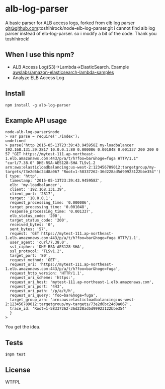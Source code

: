 # alb-log-parser

A basic parser for ALB access logs, forked from elb log parser git@github.com:toshihirock/node-elb-log-parser.git
i cannot find alb log parser instead of elb-log-parser. so i modify a bit of the code. Thank you toshihirock!

## When I use this npm?

+ ALB Access Log(S3)->Lambda->ElasticSearch. Example [awslabs/amazon-elasticsearch-lambda-samples](https://github.com/awslabs/amazon-elasticsearch-lambda-samples/blob/master/src/s3_lambda_es.js)
+ Analyze ELB Access Log

## Install

```
npm install -g alb-log-parser
```


## Example API usage

```
node-alb-log-parser$node
> var parse = require('./index');
undefined
> parse('http 2015-05-13T23:39:43.945958Z my-loadbalancer 192.168.131.39:2817 10.0.0.1:80 0.000086 0.001048 0.001337 200 200 0 57 "GET https://mytest-111.ap-northeast-1.elb.amazonaws.com:443/p/a/t/h?foo=bar&hoge=fuga HTTP/1.1" "curl/7.38.0" DHE-RSA-AES128-SHA TLSv1.2 arn:aws:elasticloadbalancing:us-west-2:123456789012:targetgroup/my-targets/73e2d6bc24d8a067 "Root=1-58337262-36d228ad5d99923122bbe354"')
{ type: 'http',
  timestamp: '2015-05-13T23:39:43.945958Z',
  elb: 'my-loadbalancer',
  client: '192.168.131.39',
  client_port: '2817',
  target: '10.0.0.1',
  request_processing_time: '0.000086',
  target_processing_time: '0.001048',
  response_processing_time: '0.001337',
  elb_status_code: '200',
  target_status_code: '200',
  received_bytes: '0',
  sent_bytes: '57',
  request: 'GET https://mytest-111.ap-northeast-1.elb.amazonaws.com:443/p/a/t/h?foo=bar&hoge=fuga HTTP/1.1',
  user_agent: 'curl/7.38.0',
  ssl_cipher: 'DHE-RSA-AES128-SHA',
  ssl_protocol: 'TLSv1.2',
  target_port: '80',
  request_method: 'GET',
  request_uri: 'https://mytest-111.ap-northeast-1.elb.amazonaws.com:443/p/a/t/h?foo=bar&hoge=fuga',
  request_http_version: 'HTTP/1.1',
  request_uri_scheme: 'https:',
  request_uri_host: 'mytest-111.ap-northeast-1.elb.amazonaws.com',
  request_uri_port: '443',
  request_uri_path: '/p/a/t/h',
  request_uri_query: 'foo=bar&hoge=fuga',
  target_group_arn: 'arn:aws:elasticloadbalancing:us-west-2:123456789012:targetgroup/my-targets/73e2d6bc24d8a067',
  trace_id: 'Root=1-58337262-36d228ad5d99923122bbe354'
  }
>
```

You get the idea.

## Tests

```
$npm test
```

## License

WTFPL

